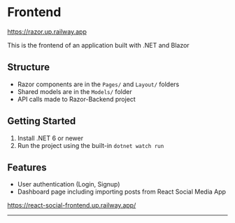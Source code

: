 # Frontend

https://razor.up.railway.app

This is the frontend of an application built with .NET and Blazor

## Structure
- Razor components are in the `Pages/` and `Layout/` folders
- Shared models are in the `Models/` folder
- API calls made to Razor-Backend project

## Getting Started
1. Install .NET 6 or newer
2. Run the project using the built-in `dotnet watch run`

## Features
- User authentication (Login, Signup)
- Dashboard page including importing posts from React Social Media App 

https://react-social-frontend.up.railway.app/

---
